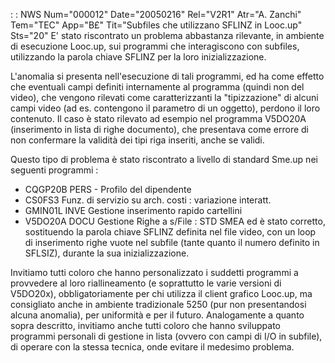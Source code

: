  :  : NWS Num="000012" Date="20050216" Rel="V2R1" Atr="A. Zanchi" Tem="TEC" App="B£" Tit="Subfiles che utilizzano SFLINZ in Looc.up" Sts="20"
E' stato riscontrato un problema abbastanza rilevante, in ambiente di esecuzione Looc.up, sui programmi che interagiscono con subfiles, utilizzando la parola chiave SFLINZ per la loro inizializzazione.

L'anomalia si presenta nell'esecuzione di tali programmi, ed ha come effetto che eventuali campi definiti internamente al programma (quindi non del video), che vengono rilevati come caratterizzanti
la "tipizzazione" di alcuni campi video (ad es. contengono il parametro di un oggetto), perdono il
loro contenuto.
Il caso è stato rilevato ad esempio nel programma V5DO20A (inserimento in lista di righe documento),
che presentava come errore di non confermare la validità dei tipi riga inseriti, anche se validi.

Questo tipo di problema è stato riscontrato a livello di standard Sme.up nei seguenti programmi : 
- CQGP20B   PERS - Profilo del dipendente
- CS0FS3   Funz. di servizio su arch. costi :  variazione interatt.
- GMIN01L   INVE Gestione inserimento rapido cartellini
- V5DO20A   DOCU Gestione Righe a s/File :    STD SMEA
ed è stato corretto, sostituendo la parola chiave SFLINZ definita nel file video, con un loop di inserimento righe vuote nel subfile (tante quanto il numero definito in SFLSIZ), durante la sua inizializzazione.

Invitiamo tutti coloro che hanno personalizzato i suddetti programmi a provvedere al loro riallineamento (e soprattutto le varie versioni di V5DO20x), obbligatoriamente per chi utilizza il
client grafico Looc.up, ma consigliato anche in ambiente tradizionale 5250 (pur non presentandosi alcuna anomalia), per uniformità e per il futuro.
Analogamente a quanto sopra descritto, invitiamo anche tutti coloro che hanno sviluppato programmi
personali di gestione in lista (ovvero con campi di I/O in subfile), di operare con la stessa tecnica, onde evitare il medesimo problema.
